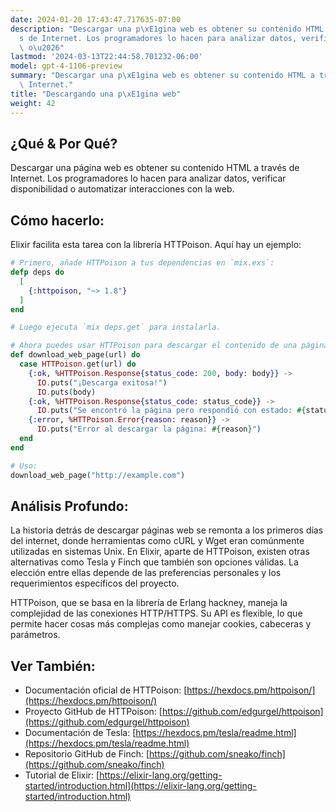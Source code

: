 ```yaml
---
date: 2024-01-20 17:43:47.717635-07:00
description: "Descargar una p\xE1gina web es obtener su contenido HTML a trav\xE9\
  s de Internet. Los programadores lo hacen para analizar datos, verificar disponibilidad\
  \ o\u2026"
lastmod: '2024-03-13T22:44:58.701232-06:00'
model: gpt-4-1106-preview
summary: "Descargar una p\xE1gina web es obtener su contenido HTML a trav\xE9s de\
  \ Internet."
title: "Descargando una p\xE1gina web"
weight: 42
---
```


## ¿Qué & Por Qué?

Descargar una página web es obtener su contenido HTML a través de Internet. Los programadores lo hacen para analizar datos, verificar disponibilidad o automatizar interacciones con la web.

## Cómo hacerlo:

Elixir facilita esta tarea con la librería HTTPoison. Aquí hay un ejemplo:

```elixir
# Primero, añade HTTPoison a tus dependencias en `mix.exs`:
defp deps do
  [
    {:httpoison, "~> 1.8"}
  ]
end

# Luego ejecuta `mix deps.get` para instalarla.

# Ahora puedes usar HTTPoison para descargar el contenido de una página web:
def download_web_page(url) do
  case HTTPoison.get(url) do
    {:ok, %HTTPoison.Response{status_code: 200, body: body}} ->
      IO.puts("¡Descarga exitosa!")
      IO.puts(body)
    {:ok, %HTTPoison.Response{status_code: status_code}} ->
      IO.puts("Se encontró la página pero respondió con estado: #{status_code}")
    {:error, %HTTPoison.Error{reason: reason}} ->
      IO.puts("Error al descargar la página: #{reason}")
  end
end

# Uso:
download_web_page("http://example.com")
```

## Análisis Profundo:

La historia detrás de descargar páginas web se remonta a los primeros días del internet, donde herramientas como cURL y Wget eran comúnmente utilizadas en sistemas Unix. En Elixir, aparte de HTTPoison, existen otras alternativas como Tesla y Finch que también son opciones válidas. La elección entre ellas depende de las preferencias personales y los requerimientos específicos del proyecto.

HTTPoison, que se basa en la librería de Erlang hackney, maneja la complejidad de las conexiones HTTP/HTTPS. Su API es flexible, lo que permite hacer cosas más complejas como manejar cookies, cabeceras y parámetros.

## Ver También:

- Documentación oficial de HTTPoison: [https://hexdocs.pm/httpoison/](https://hexdocs.pm/httpoison/)
- Proyecto GitHub de HTTPoison: [https://github.com/edgurgel/httpoison](https://github.com/edgurgel/httpoison)
- Documentación de Tesla: [https://hexdocs.pm/tesla/readme.html](https://hexdocs.pm/tesla/readme.html)
- Repositorio GitHub de Finch: [https://github.com/sneako/finch](https://github.com/sneako/finch)
- Tutorial de Elixir: [https://elixir-lang.org/getting-started/introduction.html](https://elixir-lang.org/getting-started/introduction.html)
